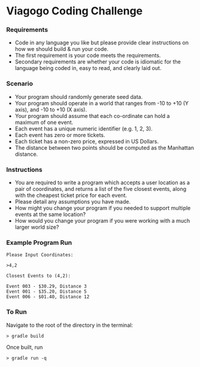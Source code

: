 # Viagogo Coding Challenge

### Requirements ###

* Code in any language you like but please provide clear instructions on how we
should build & run your code.
* The first requirement is your code meets the requirements.
* Secondary requirements are whether your code is idiomatic for the language being
coded in, easy to read, and clearly laid out.

### Scenario ###

* Your program should randomly generate seed data.
* Your program should operate in a world that ranges from -10 to +10 (Y axis), and -10
to +10 (X axis).
* Your program should assume that each co-ordinate can hold a maximum of one
event.
* Each event has a unique numeric identifier (e.g. 1, 2, 3).
* Each event has zero or more tickets.
* Each ticket has a non-zero price, expressed in US Dollars.
* The distance between two points should be computed as the Manhattan distance.

### Instructions ###

* You are required to write a program which accepts a user location as a pair of coordinates,
and returns a list of the five closest events, along with the cheapest ticket
price for each event.
* Please detail any assumptions you have made.
* How might you change your program if you needed to support multiple events at the
same location?
* How would you change your program if you were working with a much larger world
size?

### Example Program Run ##

```
Please Input Coordinates:

>4,2

Closest Events to (4,2):

Event 003 - $30.29, Distance 3
Event 001 - $35.20, Distance 5
Event 006 - $01.40, Distance 12
```

### To Run ###

Navigate to the root of the directory in the terminal:

` > gradle build `

Once built, run

`> gradle run -q`